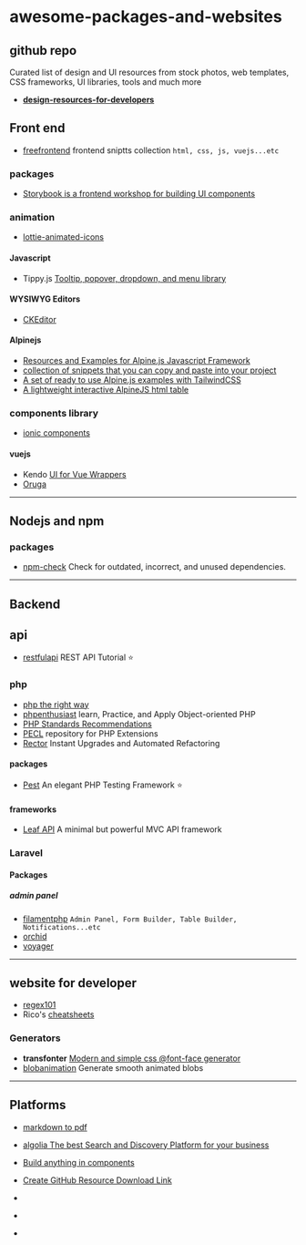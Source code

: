 # awesome-packages-and-websites

## github repo

Curated list of design and UI resources from stock photos, web templates, CSS frameworks, UI libraries, tools and much more
- [**design-resources-for-developers**](https://github.com/bradtraversy/design-resources-for-developers)

## Front end

- [freefrontend](https://freefrontend.com) frontend sniptts collection  `html, css, js, vuejs...etc`

### packages
- [Storybook is a frontend workshop for building UI components](https://storybook.js.org/)


### animation
- [lottie-animated-icons](https://creattie.com/lottie-animated-icons)

#### Javascript
- Tippy.js [Tooltip, popover, dropdown, and menu library](https://github.com/atomiks/tippyjs)


#### WYSIWYG Editors
- [CKEditor](https://ckeditor.com/) 

#### Alpinejs
- [Resources and Examples for Alpine.js Javascript Framework](https://www.alpinetoolbox.com/)
- [collection of snippets that you can copy and paste into your project](https://js.hyperui.dev/)
- [A set of ready to use Alpine.js examples with TailwindCSS](https://alpinejs.codewithhugo.com/)
- [A lightweight interactive AlpineJS html table](https://github.com/indgy/LittleBigTable)

### components library
- [ionic components](https://ionicframework.com/docs/components)

#### vuejs
- Kendo [UI for Vue Wrappers](https://www.telerik.com/kendo-vue-ui/components/wrappers-introduction/)
- [Oruga](https://oruga.io/) 





---

## Nodejs and npm
### packages
- [npm-check](https://www.npmjs.com/package/npm-check) Check for outdated, incorrect, and unused dependencies.


---




## Backend

## api
- [restfulapi](https://restfulapi.net/) REST API Tutorial ⭐


### php
- [php the right way](https://phptherightway.com/)
- [phpenthusiast](https://phpenthusiast.com/) learn, Practice, and Apply Object-oriented PHP
- [PHP Standards Recommendations](https://www.php-fig.org/psr/)
- [PECL](https://pecl.php.net/) repository for PHP Extensions
- [Rector](https://github.com/rectorphp/rector) Instant Upgrades and Automated Refactoring



#### packages
- [Pest](https://pestphp.com/) An elegant PHP Testing Framework ⭐

#### frameworks
- [Leaf API](https://api.leafphp.dev/)  A minimal but powerful MVC API framework

### Laravel
#### Packages 

##### admin panel
- [filamentphp](https://filamentphp.com/) `Admin Panel, Form Builder, Table Builder, Notifications...etc`
- [orchid](https://orchid.software/en/)
- [voyager](https://voyager.devdojo.com/)



---

## website for developer 
- [regex101](https://regex101.com/)
- Rico's [cheatsheets](https://devhints.io/)


### Generators
- **transfonter** [Modern and simple css @font-face generator](https://transfonter.org/)
- [blobanimation](https://blobanimation.com/) Generate smooth animated blobs


---


## Platforms
- [markdown to pdf](https://www.markdowntopdf.com)
- [algolia The best Search and Discovery Platform for your business](https://www.algolia.com/)
- [Build anything in components](https://bit.dev/)
- [Create GitHub Resource Download Link](https://downgit.github.io/#/home)


- []()
- []()
- []()
